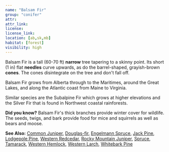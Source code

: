 ```yaml
---
name: "Balsam Fir"
group: "conifer"
attr:
attr_link:
license:
license_link:
location: [ab,sk,mb]
habitat: [forest]
visibility: high
---
```

Balsam Fir is a tall (60-70 ft) **narrow** tree tapering to a skinny point. Its short (1 in) flat **needles** curve upwards, as do the barrel-shaped, grayish-brown **cones**. The cones disintegrate on the tree and don't fall off.

Balsam Fir grows from Alberta through to the Maritimes, around the Great Lakes, and along the Atlantic coast from Maine to Virginia.

Similar species are the Subalpine Fir which grows at higher elevations and the Silver Fir that is found in Northwest coastal rainforests.

**Did you know?** Balsam Fir's thick branches provide winter cover for wildlife. The seeds, twigs, and bark provide food for mice and squirrels as well as bears and moose.

<!-- generated, do not edit -->
**See Also:**
[Common Juniper](/trees/comjun),
[Douglas-fir](/trees/doug),
[Engelmann Spruce](/trees/engel),
[Jack Pine](/trees/jack),
[Lodgepole Pine](/trees/lodge),
[Western Redcedar](/trees/redcd),
[Rocky Mountain Juniper](/trees/rockyjun),
[Spruce](/trees/spruce),
[Tamarack](/trees/tam),
[Western Hemlock](/trees/westhem),
[Western Larch](/trees/westlarch),
[Whitebark Pine](/trees/whbark)
